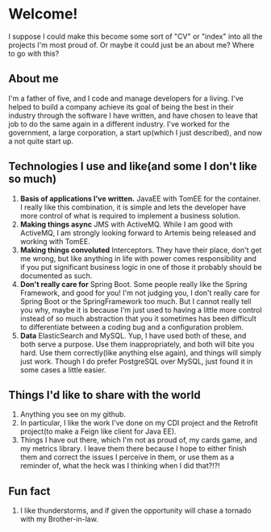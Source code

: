 # Welcome!
I suppose I could make this become some sort of "CV" or "index" into all the projects I'm most proud of.  Or maybe it could just be an about me?  Where to go with this?

## About me
I'm a father of five, and I code and manage developers for a living.  I've helped to build a company achieve its goal of being the best in their industry through the software I have written, and have chosen to leave that job to do the same again in a different industry.  I've worked for the government, a large corporation, a start up(which I just described), and now a not quite start up.

## Technologies I use and like(and some I don't like so much)
1. **Basis of applications I've written.**  JavaEE with TomEE for the container.  I really like this combination, it is simple and lets the developer have more control of what is required to implement a business solution. 
2. **Making things async** JMS with ActiveMQ.  While I am good with ActiveMQ, I am strongly looking forward to Artemis being released and working with TomEE.
3. **Making things convoluted** Interceptors.  They have their place, don't get me wrong, but like anything in life with power comes responsibility and if you put significant business logic in one of those it probably should be documented as such.  
4. **Don't really care for** Spring Boot.  Some people really like the Spring Framework, and good for you!  I'm not judging you, I don't really care for Spring Boot or the SpringFramework too much.  But I cannot really tell you why, maybe it is because I'm just used to having a little more control instead of so much abstraction that you it sometimes has been difficult to differentiate between a coding bug and a configuration problem.
5. **Data** ElasticSearch and MySQL. Yup, I have used both of these, and both serve a purpose.  Use them inappropriately, and both will bite you hard.  Use them correctly(like anything else again), and things will simply just work.  Though I do prefer PostgreSQL over MySQL, just found it in some cases a little easier.

## Things I'd like to share with the world
1. Anything you see on my github.
2. In particular, I like the work I've done on my CDI project and the Retrofit project(to make a Feign like client for Java EE).  
3. Things I have out there, which I'm not as proud of, my cards game, and my metrics library.  I leave them there because I hope to either finish them and correct the issues I perceive in them, or use them as a reminder of, what the heck was I thinking when I did that?!?!

## Fun fact
1. I like thunderstorms, and if given the opportunity will chase a tornado with my Brother-in-law.  
